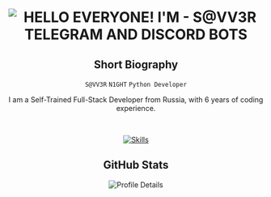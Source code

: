 <p align="center">
    <h1 align="center">
        <img src="https://readme-typing-svg.herokuapp.com?font=Roboto+Condensed&weight=900&size=30&duration=3000&pause=800&color=FF8000&background=FFFFFF00&center=true&random=false&width=435&lines=HELLO+EVERYONE!;I'M+-+S@VV3R;TELEGRAM+AND+DISCORD+BOTS" alt="HELLO EVERYONE! I'M - S@VV3R TELEGRAM AND DISCORD BOTS" />
    </h1>

<div align="center">
        <h2>Short Biography</h2>
        <p>
            <code>S@VV3R</code> <code>N1GHT</code> <code>Python Developer</code>    
        </p>
        <p>
            I am a Self-Trained Full-Stack Developer from Russia, with 6 years of coding experience.
        </p>
        <br>
        <p>
            <a href="https://skillicons.dev">
                <img src="https://skillicons.dev/icons?i=python,js,sqlite,mongodb,vscode,windows,arch,docker,git" alt="Skills">
            </a>
        </p>
    </div>

<div align="center">
        <h2>GitHub Stats</h2>
        <p>
            <img src="http://github-profile-summary-cards.vercel.app/api/cards/profile-details?username=yahshield&theme=tokyonight" alt="Profile Details">
        </p>
    </div>
</p>

